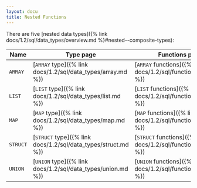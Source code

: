 ```yaml
---
layout: docu
title: Nested Functions
---
```


There are five [nested data types]({% link docs/1.2/sql/data_types/overview.md %}#nested--composite-types):

| Name | Type page | Functions page |
|--|---|---|
| `ARRAY`  | [`ARRAY` type]({% link docs/1.2/sql/data_types/array.md %})   | [`ARRAY` functions]({% link docs/1.2/sql/functions/array.md %})   |
| `LIST`   | [`LIST` type]({% link docs/1.2/sql/data_types/list.md %})     | [`LIST` functions]({% link docs/1.2/sql/functions/list.md %})     |
| `MAP`    | [`MAP` type]({% link docs/1.2/sql/data_types/map.md %})       | [`MAP` functions]({% link docs/1.2/sql/functions/map.md %})       |
| `STRUCT` | [`STRUCT` type]({% link docs/1.2/sql/data_types/struct.md %}) | [`STRUCT` functions]({% link docs/1.2/sql/functions/struct.md %}) |
| `UNION`  | [`UNION` type]({% link docs/1.2/sql/data_types/union.md %})   | [`UNION` functions]({% link docs/1.2/sql/functions/union.md %})   |
